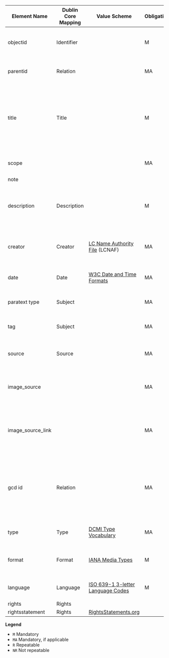 | **Element Name**  | **Dublin Core Mapping** | **Value Scheme**                                                                                               | **Obligation** | **Occurence** | **Input Guidelines**                                                                                                                                                                                                                                                                                                                                                       | Examples                                                                                                                                                                                                                                                                                                                    |
| ----------------- | ----------------------- | -------------------------------------------------------------------------------------------------------------- | -------------- | ------------- | -------------------------------------------------------------------------------------------------------------------------------------------------------------------------------------------------------------------------------------------------------------------------------------------------------------------------------------------------------------------------- | --------------------------------------------------------------------------------------------------------------------------------------------------------------------------------------------------------------------------------------------------------------------------------------------------------------------------- |
| objectid          | Identifier              |                                                                                                                | M              | NR            | objectid should be in the form cbp_NNN, where NNN is a sequential 3-digit zero-padded number                                                                                                                                                                                                                                                                               | <ul><li>`cbp_001`</li><li>`cbp_027`</li><li>`cbp_239`</li></ul>                                                                                                                                                                                                                                                                                   |
| parentid          | Relation                |                                                                                                                | MA             | NR            | Include for objects w/in a compound object. Should appear as the objectid of the compound object in which it is contained.                                                                                                                                                                                                                                                 | <ul><li>`cbp_001`</li></ul>                                                                                                                                                                                                                                                                                                               |
| title             | Title                   |                                                                                                                | M              | R             | Combines ‘paratext type,’ ‘source,’ and scope fields. Title should appear in the form: [paratext type]: [source]. {Scope}                                                                                                                                                                                                                                                  | <ul><li>`Correspondence: "Let’s Level with Daredevil.” Daredevil #36 (January 1968). Marvel comics.<br/>Publisher’s peritext: Justice Society of America #4 (July 2023). DC Comics.`</li><li>`Advertisement: “Honor House Products.” Dennis the Menace and His Friends Series #10 (June 1971). Fawcett Publications. Full page.`</li></ul>        |
| scope             |                         |                                                                                                                | MA             | NR            | Include for objects w/in a compound object. Describe the extent of the image.                                                                                                                                                                                                                                                                                              | <ul><li>`Full page`</li><li>`Detail`</li></ul>                                                                                                                                                                                                                                                                                                  |
| note              |                         |                                                                                                                |                |               |                                                                                                                                                                                                                                                                                                                                                                            |                                                                                                                                                                                                                                                                                                                         |
| description       | Description             |                                                                                                                | M              | NR            | Briefly describe the object in question and what it contains.                                                                                                                                                                                                                                                                                                              | <ul><li>`“Bullseye is finally here,” advertisement for The Charlton Bullseye prozine with mail-in form for subscriptions to Charlton comics.`</li><li>`“Pin-up” illustration following main feature.`</li></ul>                                                                                                                                   |
| creator           | Creator                 | [LC Name Authority File](https://id.loc.gov/authorities/names.html) (LCNAF)                                    | MA             | R             | Follow format provided on LCNAF. If multiple creators, separate by semicolons.                                                                                                                                                                                                                                                                                             | <ul><li>`Kirby, Jack`</li><li>`Windsor-Smith, Barry`</li><li>`Romita, John, Jr.`</li><li>`Wolverton, Basil`</li></ul>                                                                                                                                                                                                                                         |
| date              | Date                    | [W3C Date and Time Formats](https://www.w3.org/TR/NOTE-datetime)                                               | MA             | NR            | [Year]-{[Month]}                                                                                                                                                                                                                                                                                                                                                           | <ul><li>`1954-06`</li><li>`1963`</li></ul>                                                                                                                                                                                                                                                                                                        |
| paratext type     | Subject                 |                                                                                                                | MA             | R             | See metadata profile companion (forthcoming)                                                                                                                                                                                                                                                                                                                               | <ul><li>`Correspondence`</li><li>`Advertisement`</li></ul>                                                                                                                                                                                                                                                                                        |
| tag               | Subject                 |                                                                                                                | MA             | R             | See metadata profile companion (forthcoming)                                                                                                                                                                                                                                                                                                                               | <ul><li>`gender`</li><li>`reader-contributed content`</li></ul>                                                                                                                                                                                                                                                                                   |
| source            | Source                  |                                                                                                                | MA             | NR            | “[Paratext Heading/Title]” [Comic series] #[issue number] ([Full month] [Year]). [Publisher]                                                                                                                                                                                                                                                                               | <ul><li>`Animal Man #8 (February 1989). DC Comics.`</li><li>`Adventure Comics #485 (September 1981). DC Comics.`</li></ul>                                                                                                                                                                                                                        |
| image_source      |                         |                                                                                                                | MA             | NR            | [Website or repository of image]                                                                                                                                                                                                                                                                                                                                           | <ul><li>`Personal collection`</li><li>`Comic Book Plus`</li><li>`Digital Comic Museum`</li><li>`Internet Archive`</li></ul>                                                                                                                                                                                                                                   |
| image_source_link |                         |                                                                                                                | MA             | NR            | Include for images sourced from websites. [URL for page from which the source was retrieved]                                                                                                                                                                                                                                                                               | <ul><li>[https://comicbookplus.com/?dlid=62348](https://comicbookplus.com/?dlid=62348)</li><li>[https://digitalcomicmuseum.com/index.php?dlid=1014](https://digitalcomicmuseum.com/index.php?dlid=1014)</lu></ul>                                                                                                                             |
| gcd id            | Relation                |                                                                                                                | MA             | NR            | Find the specific issue at the Grand Comics Database at [comics.org](http://comics.org). The gcd id is the number following [https://www.comics.org/issue/](https://www.comics.org/issue/) in the URL. For example, for _Fantastic Four_ #11, the URL to the issue is [https://www.comics.org/issue/17516/](https://www.comics.org/issue/17516/), and the gcd id is 17516. | <ul><li>`99`</li><li>`17516`</li><li>`293`</li><li>`601`</li></ul>                                                                                                                                                                                                                                                                                            |
| type              | Type                    | [DCMI Type Vocabulary](https://www.dublincore.org/specifications/dublin-core/dcmi-type-vocabulary/2003-02-12/) | MA             | NR            | Follow format on DCMI. If multiple, separate by semicolon. Usually just Image and StillImage.                                                                                                                                                                                                                                                                              | <ul><li>`Image;StillImage`</li><li>`Text`</li></ul>                                                                                                                                                                                                                                                                                              |
| format            | Format                  | [IANA Media Types](https://www.iana.org/assignments/media-types/media-types.xhtml)                             | M              | NR            | Follow format on IANA                                                                                                                                                                                                                                                                                                                                                      | <ul><li>`image/jpeg`</li><li>`image/png`</li><li>`image/svg+xml`</li></ul>                                                                                                                                                                                                                                                                              |
| language          | Language                | [ISO 639-1 3-letter Language Codes](https://en.wikipedia.org/wiki/List_of_ISO_639-1_codes)                     | M              | R             |                                                                                                                                                                                                                                                                                                                                                                            | <ul><li>`eng`</li><li>`fre`</li></ul>                                                                                                                                                                                                                                                                                                             |
| rights            | Rights                  |                                                                                                                |                |               |                                                                                                                                                                                                                                                                                                                                                                            |                                                                                                                                                                                                                                                                                                                         |
| rightsstatement   | Rights                  | [RightsStatements.org](https://rightsstatements.org/page/1.0/?language=en)                                     |                |               |                                                                                                                                                                                                                                                                                                                                                                            |                                                                                                                                                                                                                                                                                                                         |

**Legend**
<ul>
	<li><code>M</code>  Mandatory</li>
    <li><code>MA</code> Mandatory, if applicable</li>
        <li><code>R</code>  Repeatable</li>
<li><code>NR</code> Not repeatable</li>
</ul>